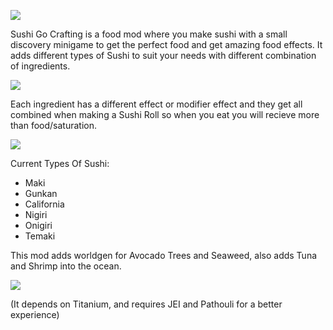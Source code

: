 ![](https://imgur.com/3M4MYl6.png)

Sushi Go Crafting is a food mod where you make sushi with a small discovery minigame to get the perfect food and get
amazing food effects. It adds different types of Sushi to suit your needs with different combination of ingredients.

![](https://imgur.com/rrSbKsY.png)

Each ingredient has a different effect or modifier effect and they get all combined when making a Sushi Roll so when you
eat you will recieve more than food/saturation.

![](https://imgur.com/eINWJxs.png)

Current Types Of Sushi:
* Maki
* Gunkan
* California
* Nigiri
* Onigiri
* Temaki

This mod adds worldgen for Avocado Trees and Seaweed, also adds Tuna and Shrimp into the ocean.

![](https://cdn.discordapp.com/attachments/739852904810151996/822582950066520084/unknown.png)

(It depends on Titanium, and requires JEI and Pathouli for a better experience)
